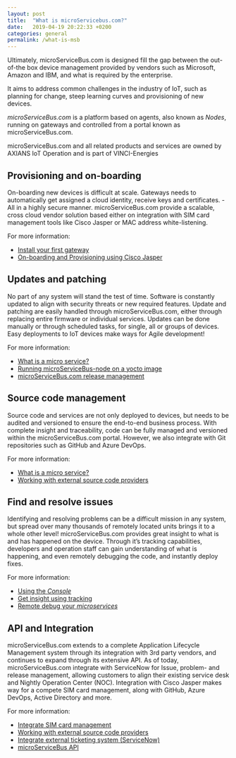 ```yaml
---
layout: post
title:  "What is microServicebus.com?"
date:   2019-04-19 20:22:33 +0200
categories: general
permalink: /what-is-msb
---
```


Ultimately, microServiceBus.com is designed fill the gap between the out-of-the box device management provided by vendors such as Microsoft, Amazon and IBM, and what is required by the enterprise. 

It aims to address common challenges in the industry of IoT, such as planning for change, steep learning curves and provisioning of new devices. 

*microServiceBus.com* is a platform based on agents, also known as *Nodes*, running on gateways and controlled from a portal known as microServiceBus.com. 

microServiceBus.com and all related products and services are owned by AXIANS IoT Operation and is part of VINCI-Energies


## Provisioning and on-boarding
On-boarding new devices is difficult at scale. Gateways needs to automatically get assigned a cloud identity, receive keys and certificates. -All in a highly secure manner.
microServiceBus.com provide a scalable, cross cloud vendor solution based either on integration with SIM card management tools like Cisco Jasper or MAC address white-listening.

For more information:
* [Install your first gateway]({{site.baseurl}}/installing-microservicebus-node)
* [On-boarding and Provisioning using Cisco Jasper]({{site.baseurl}}/integrate-sim-card-management)


## Updates and patching
No part of any system will stand the test of time. Software is constantly updated to align with security threats or new required features.
Update and patching are easily handled through microServiceBus.com, either through replacing entire firmware or individual services. Updates can be done manually or through scheduled tasks, for single, all or groups of devices.
Easy deployments to IoT devices make ways for Agile development!

For more information:
* [What is a micro service?]({{site.baseurl}}/what-is-a-micro-service)
* [Running microServiceBus-node on a yocto image]({{site.baseurl}}/running-microservicebus-node-on-a-yocto-image)
* [microServiceBus.com release management]({{site.baseurl}}/microservicebus-release-management)


## Source code management
Source code and services are not only deployed to devices, but needs to be audited and versioned to ensure the end-to-end business process.
With complete insight and traceability, code can be fully managed and versioned within the microServiceBus.com portal. However, we also integrate with Git repositories such as GitHub and Azure DevOps.


For more information:
* [What is a micro service?]({{site.baseurl}}/what-is-a-micro-service)
* [Working with external source code providers]({{site.baseurl}}/working-with-external-source-code-providers)

## Find and resolve issues
Identifying and resolving problems can be a difficult mission in any system, but spread over many thousands of remotely located units brings it to a whole other level!
microServiceBus.com provides great insight to what is and has happened on the device. Through it’s tracking capabilities, developers and operation staff can gain understanding of what is happening, and even remotely debugging the code, and instantly deploy fixes.

For more information:
* [Using the *Console*]({{site.baseurl}}/using-the-console)
* [Get insight using tracking]({{site.baseurl}}/get-insight-using-tracking)
* [Remote debug your *microservices*]({{site.baseurl}}/remote-debug-your-microservices)


## API and Integration
microServiceBus.com extends to a complete Application Lifecycle Management system through its integration with 3rd party vendors, and continues to expand through its extensive API.
As of today, microServiceBus.com integrate with ServiceNow for Issue, problem- and release management, allowing customers to align their existing service desk and Nightly Operation Center (NOC). Integration with Cisco Jasper makes way for a compete SIM card management, along with GitHub, Azure DevOps, Active Directory and more.


For more information:
* [Integrate SIM card management]({{site.baseurl}}/integrate-sim-card-management)
* [Working with external source code providers]({{site.baseurl}}/working-with-external-source-code-providers)
* [Integrate external ticketing system (ServiceNow)]({{site.baseurl}}/integrate-external-ticketing-system)
* [microServiceBus API]({{site.baseurl}}/using-microservicebus-api)
